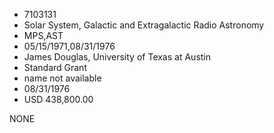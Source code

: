 * 7103131
* Solar System, Galactic and Extragalactic Radio Astronomy
* MPS,AST
* 05/15/1971,08/31/1976
* James Douglas, University of Texas at Austin
* Standard Grant
*   name not available
* 08/31/1976
* USD 438,800.00

NONE